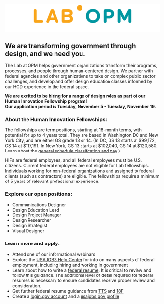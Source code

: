 ![Image](lab_logo.png)



## We are transforming government through design, and we need you.

The Lab at OPM helps government organizations transform their programs, processes, and people through human-centered design. We partner with federal agencies and other organizations to take on complex public sector challenges, and develop and offer design education classes informed by our HCD experience in the federal space. 

<b>We are excited to be hiring for a range of design roles as part of our Human Innovation Fellowship program! <br>Our application period is Tuesday, November 5 - Tuesday, November 19.</b>

### About the Human Innovation Fellowships:

The fellowships are term positions, starting at 18-month terms, with potential for up to 4 years total. They are based in Washington DC and New York City, and are either GS grade 13 or 14. (In DC, GS 13 starts at $99,172, GS 14 at $117,191. In New York, GS 13 starts at $102,040, GS 14 at $120,580. Learn about the [general schedule classifcation and pay](https://www.opm.gov/policy-data-oversight/pay-leave/pay-systems/general-schedule/).) 

HIFs are federal employees, and all federal employees must be U.S. citizens. Current federal employees are not eligible for Lab fellowships. Individuals working for non-federal organizations and assigned to federal clients (such as contractors) are eligible. The fellowships require a minimum of 5 years of relevant professional experience.

### Explore our open positions:

- Communications Designer
- Design Education Lead
- Design Project Manager
- Design Researcher
- Design Strategist
- Visual Designer

### Learn more and apply:

- Attend one of our informational webinars
- Explore the [USAJOBS Help Center](https://www.usajobs.gov/Help/) for info on many aspects of federal employment, including 
 hiring and working in government
- Learn about how to write a [federal resume](https://www.usajobs.gov/Help/faq/application/documents/resume/what-to-include/). It is critical to review and follow this guidance. The additional level of detail required for federal resumes is necessary to ensure candidates receive proper review and consideration.
- Get further federal resume guidance from [TTS](https://join.tts.gsa.gov/resume/) and [18F](https://handbook.18f.gov/resume/)
 - Create a [login.gov account](https://secure.login.gov/?request_id=f9c0a100-75eb-4813-b6d4-abaf90dc1aba) and a [usajobs.gov profile](https://www.usajobs.gov)
